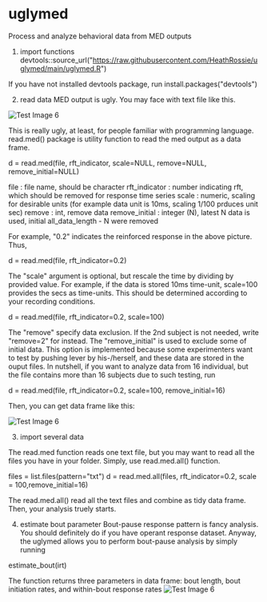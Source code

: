 # uglymed
Process and analyze behavioral data from MED outputs


1) import functions
devtools::source_url("https://raw.githubusercontent.com/HeathRossie/uglymed/main/uglymed.R")

If you have not installed devtools package, run
install.packages("devtools")

2) read data 
MED output is ugly. You may face with text file like this.

![Test Image 6](https://user-images.githubusercontent.com/17682330/139409611-997d1d3b-af83-4521-91a2-191bbcf4ed6c.png)

This is really ugly, at least, for people familiar with programming language. 
read.med() package is utility function to read the med output as a data frame.

d = read.med(file, rft_indicator, scale=NULL, remove=NULL, remove_initial=NULL)

file : file name, should be character
rft_indicator : number indicating rft, which should be removed for response time series
scale : numeric, scaling for desirable units (for example data unit is 10ms, scaling 1/100 prduces unit sec)
remove : int, remove data 
remove_initial : integer (N), latest N data is used, initial all_data_length - N were removed

For example, "0.2" indicates the reinforced response in the above picture. Thus,

d = read.med(file, rft_indicator=0.2)

The "scale" argument is optional, but rescale the time by dividing by provided value. 
For example, if the data is stored 10ms time-unit, scale=100 provides the secs as time-units. This should be determined according to your recording conditions.

d = read.med(file, rft_indicator=0.2, scale=100)

The "remove" specify data exclusion. If the 2nd subject is not needed, write "remove=2" for instead. 
The "remove_initial" is used to exclude some of initial data. This option is implemented because some experimenters want to test by pushing lever by his-/herself, and these data are stored in the ouput files. In nutshell, if you want to analyze data from 16 individual, but the file contains more than 16 subjects due to such testing, run

d = read.med(file, rft_indicator=0.2, scale=100, remove_initial=16)


Then, you can get data frame like this:

![Test Image 6](https://user-images.githubusercontent.com/17682330/139412163-199fece3-b079-4244-9189-30b53f71f32b.png)



3) import several data


The read.med function reads one text file, but you may want to read all the files you have in your folder. Simply, use read.med.all() function.

files = list.files(pattern="txt")
d = read.med.all(files, rft_indicator=0.2, scale = 100,remove_initial=16)

The read.med.all() read all the text files and combine as tidy data frame. Then, your analysis truely starts.


4) estimate bout parameter
Bout-pause response pattern is fancy analysis. You should definitely do if you have operant response dataset.
Anyway, the uglymed allows you to perform bout-pause analysis by simply running

estimate_bout(irt)

The function returns three parameters in data frame: bout length, bout initiation rates, and within-bout response rates
![Test Image 6](https://user-images.githubusercontent.com/17682330/139412452-3efba734-d974-431c-9bc1-cd78593cb590.png)








